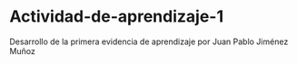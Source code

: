 # Actividad-de-aprendizaje-1
Desarrollo de la primera evidencia de aprendizaje por Juan Pablo Jiménez Muñoz
